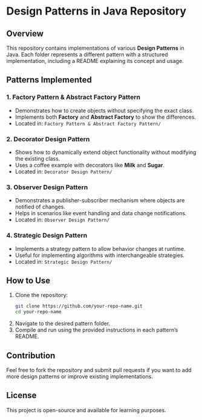 # Design Patterns in Java Repository

## Overview
This repository contains implementations of various **Design Patterns** in Java. Each folder represents a different pattern with a structured implementation, including a README explaining its concept and usage.

## Patterns Implemented

### 1. **Factory Pattern & Abstract Factory Pattern**
- Demonstrates how to create objects without specifying the exact class.
- Implements both **Factory** and **Abstract Factory** to show the differences.
- Located in: `Factory Pattern & Abstract Factory Pattern/`

### 2. **Decorator Design Pattern**
- Shows how to dynamically extend object functionality without modifying the existing class.
- Uses a coffee example with decorators like **Milk** and **Sugar**.
- Located in: `Decorator Design Pattern/`

### 3. **Observer Design Pattern**
- Demonstrates a publisher-subscriber mechanism where objects are notified of changes.
- Helps in scenarios like event handling and data change notifications.
- Located in: `Observer Design Pattern/`

### 4. **Strategic Design Pattern**
- Implements a strategy pattern to allow behavior changes at runtime.
- Useful for implementing algorithms with interchangeable strategies.
- Located in: `Strategic Design Pattern/`

## How to Use
1. Clone the repository:
   ```sh
   git clone https://github.com/your-repo-name.git
   cd your-repo-name
   ```
2. Navigate to the desired pattern folder.
3. Compile and run using the provided instructions in each pattern’s README.

## Contribution
Feel free to fork the repository and submit pull requests if you want to add more design patterns or improve existing implementations.

## License
This project is open-source and available for learning purposes.

